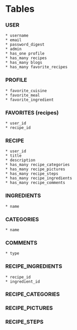 # Tables
### USER
	* username
	* email
	* password_digest
	* admin
	* has_one profile
	* has_many recipes
	* has_many blogs
	* has_many favorite_recipes

### PROFILE
	* favorite_cuisine
	* favorite_meal
	* favorite_ingredient

### FAVORITES (recipes)
	* user_id
	* recipe_id

### RECIPE
	* user_id
	* title
	* description
	* has_many recipe_categories
	* has_many recipe_pictures
	* has_many recipe_steps
	* has_many recipe_ingredients
	* has_many recipe_comments

### INGREDIENTS
	* name

### CATEGORIES
	* name

### COMMENTS
	* type

### RECIPE_INGREDIENTS
	* recipe_id
	* ingredient_id

### RECIPE_CATEGORIES

### RECIPE_PICTURES

### RECIPE_STEPS
